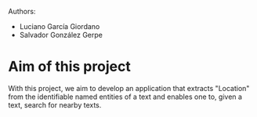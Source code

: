 Authors:
- Luciano García Giordano
- Salvador González Gerpe

# Aim of this project
With this project, we aim to develop an application that extracts "Location" from the identifiable named entities of a text and enables one to, given a text, search for nearby texts.